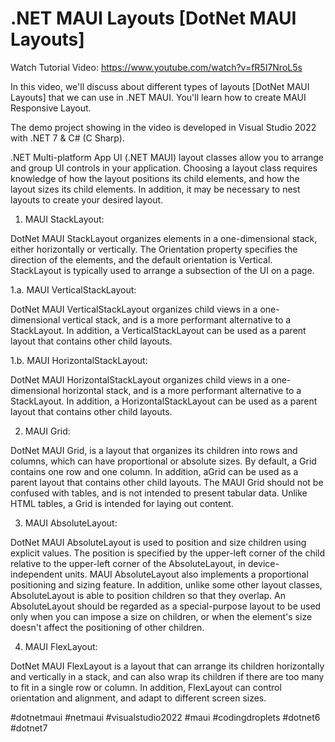 # .NET MAUI Layouts [DotNet MAUI Layouts]

Watch Tutorial Video: https://www.youtube.com/watch?v=fR5I7NroL5s

 In this video, we'll discuss about different types of layouts [DotNet MAUI Layouts] that we can use in .NET MAUI. You'll learn how to create MAUI Responsive Layout.
 
 The demo project showing in the video is developed in Visual Studio 2022 with .NET 7 & C# (C Sharp).
 
 .NET Multi-platform App UI (.NET MAUI) layout classes allow you to arrange and group UI controls in your application. Choosing a layout class requires knowledge of how the layout positions its child elements, and how the layout sizes its child elements. In addition, it may be necessary to nest layouts to create your desired layout.

1. MAUI StackLayout:

DotNet MAUI StackLayout organizes elements in a one-dimensional stack, either horizontally or vertically. The Orientation property specifies the direction of the elements, and the default orientation is Vertical. StackLayout is typically used to arrange a subsection of the UI on a page.

1.a. MAUI VerticalStackLayout:

DotNet MAUI VerticalStackLayout organizes child views in a one-dimensional vertical stack, and is a more performant alternative to a StackLayout. In addition, a VerticalStackLayout can be used as a parent layout that contains other child layouts.

1.b. MAUI HorizontalStackLayout:

DotNet MAUI HorizontalStackLayout organizes child views in a one-dimensional horizontal stack, and is a more performant alternative to a StackLayout. In addition, a HorizontalStackLayout can be used as a parent layout that contains other child layouts.

2. MAUI Grid:

DotNet MAUI Grid, is a layout that organizes its children into rows and columns, which can have proportional or absolute sizes. By default, a Grid contains one row and one column. In addition, aGrid can be used as a parent layout that contains other child layouts.
The MAUI Grid should not be confused with tables, and is not intended to present tabular data. Unlike HTML tables, a Grid is intended for laying out content.

3. MAUI AbsoluteLayout:

DotNet MAUI AbsoluteLayout is used to position and size children using explicit values. The position is specified by the upper-left corner of the child relative to the upper-left corner of the AbsoluteLayout, in device-independent units. MAUI AbsoluteLayout also implements a proportional positioning and sizing feature. In addition, unlike some other layout classes, AbsoluteLayout is able to position children so that they overlap.
An AbsoluteLayout should be regarded as a special-purpose layout to be used only when you can impose a size on children, or when the element's size doesn't affect the positioning of other children.

4. MAUI FlexLayout:

DotNet MAUI FlexLayout is a layout that can arrange its children horizontally and vertically in a stack, and can also wrap its children if there are too many to fit in a single row or column. In addition, FlexLayout can control orientation and alignment, and adapt to different screen sizes.

#dotnetmaui #netmaui #visualstudio2022 #maui #codingdroplets #dotnet6 #dotnet7
